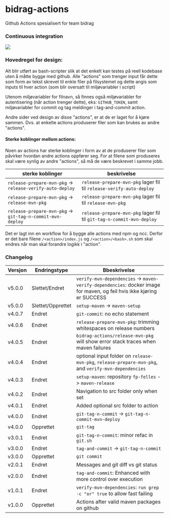 # bidrag-actions
Github Actions spesialisert for team bidrag

### Continuous integration
![](https://github.com/navikt/bidrag-actions/workflows/build%20actions/badge.svg)

### Hovedregel for design:
Alt blir utført av bash-scripter slik at det enkelt kan testes på reell kodebase uten å måtte bygge med github. Alle "actions" som trenger input får
dette som form av tekst skrevet til enkle filer på filsystemet og dette angis som inputs til hver action (som blir oversatt til miljøvariabler i
script)

Utenom miljøvariabler for filnavn, så finnes også miljøvariabler for autentisering (når action trenger dette), eks: `GITHUB_TOKEN`, samt miljøvariabler
for commit og tag meldinger i tag-and-commit action.

Andre sider ved design av disse "actions", er at de er laget for å kjøre sammen. Dvs. at enkelte actions produserer filer som kan brukes av andre
"actions". 

#### Sterke koblinger mellom actions:

Noen av actions har sterke koblinger i form av at de produserer filer som påvirker hvordan andre actions oppfører seg. For at filene som produseres
skal være synlig av andre "actions", så må de være beskrevet i samme jobb.

 sterke koblinger | beskrivelse 
------------------|-------------
 `release-prepare-mvn-pkg` -> `release-verify-auto-deploy` | `release-prepare-mvn-pkg` lager fil til `release-verify-auto-deploy`
 `release-prepare-mvn-pkg` -> `release-mvn-pkg` | `release-prepare-mvn-pkg` lager fil til `release-mvn-pkg`
 `release-prepare-mvn-pkg` -> `git-tag-n-commit-mvn-deploy` | `release-prepare-mvn-pkg` lager fil til `git-tag-n-commit-mvn-deploy`

Det er lagt inn en workflow for å bygge alle actions med npm og ncc. Derfor er det bare filene `/<action>/index.js` og `/<action>/<bash>.sh` som skal
endres når man skal forandre logikk i "action".

### Changelog

Versjon | Endringstype      | Bbeskrivelse
--------|-------------------|------------
v5.0.0  | Slettet/Endret    | `verify-mvn-dependencies` -> `maven-verify-dependencies`: docker image for maven, og feil hvis ikke kjøring er SUCCESS
v5.0.0  | Slettet/Opprettet | `setup-maven` -> `maven-setup`
v4.0.7  | Endret            | `git-commit`: no echo statement
v4.0.6  | Endret            | `release-prepare-mvn-pkg`: trimming whitespaces on release numbers
v4.0.5  | Endret            | `bidrag-actions/release-mvn-pkg` will show error stack traces when maven failures
v4.0.4  | Endret            | optional input folder on `release-mvn-pkg`, `release-prepare-mvn-pkg`, and `verify-mvn-dependencies`
v4.0.3  | Endret            | `setup-maven`: repository `fp-felles` -> `maven-release`
v4.0.2  | Endret            | Navigation to src folder only when set
v4.0.1  | Endret            | Added optional src folder to action
v4.0.0  | Endret            | `git-tag-n-commit` -> `git-tag-n-commit-mvn-deploy`
v4.0.0  | Opprettet         | `git-tag`
v3.0.1  | Endret            | `git-tag-n-commit`: minor refac in `git.sh`
v3.0.0  | Endret            | `tag-and-commit` -> `git-tag-n-commit`
v3.0.0  | Opprettet         | `git commit`
v2.0.1  | Endret            | Messages and git diff vs git status
v2.0.0  | Endret            | `tag-and-commit`: Enhanced with more control over execution
v1.0.1  | Endret            | `verify-mvn-dependencies`: `run grep -c "or" true` to allow fast failing
v1.0.0  | Opprettet         | Actions after valid maven packages on github
